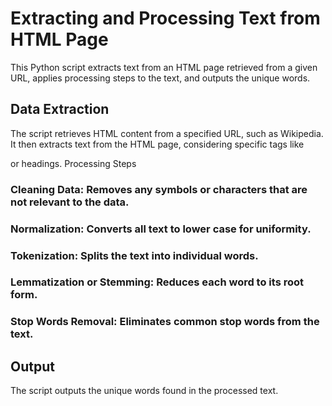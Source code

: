# Extracting and Processing Text from HTML Page
This Python script extracts text from an HTML page retrieved from a given URL, applies processing steps to the text, and outputs the unique words.

## Data Extraction
The script retrieves HTML content from a specified URL, such as Wikipedia.
It then extracts text from the HTML page, considering specific tags like <p> or headings.
Processing Steps
### Cleaning Data: Removes any symbols or characters that are not relevant to the data.
### Normalization: Converts all text to lower case for uniformity.
### Tokenization: Splits the text into individual words.
### Lemmatization or Stemming: Reduces each word to its root form.
### Stop Words Removal: Eliminates common stop words from the text.
## Output
The script outputs the unique words found in the processed text.
